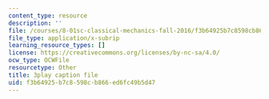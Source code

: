 ```yaml
---
content_type: resource
description: ''
file: /courses/8-01sc-classical-mechanics-fall-2016/f3b64925b7c8598cb866ed6fc49b5d47_dlJtUvRaGdE.vtt
file_type: application/x-subrip
learning_resource_types: []
license: https://creativecommons.org/licenses/by-nc-sa/4.0/
ocw_type: OCWFile
resourcetype: Other
title: 3play caption file
uid: f3b64925-b7c8-598c-b866-ed6fc49b5d47
---
```

